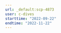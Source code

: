 ```yaml
---
url: _default:scp-4873
user: c-dives
starttime: "2022-09-22"
endtime: "2022-11-22"
---
```

<reserve />